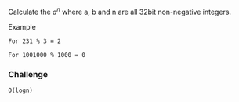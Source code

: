 Calculate the $a^n % b$ where a, b and n are all 32bit non-negative integers.

Example
```
For 231 % 3 = 2

For 1001000 % 1000 = 0
```
### Challenge
`O(logn)`